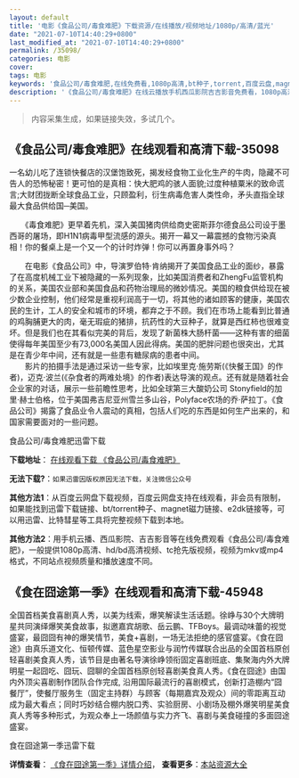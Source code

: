 ```yaml
---
layout: default
title: '电影《食品公司/毒食难肥》下载资源/在线播放/视频地址/1080p/高清/蓝光'
date: "2021-07-10T14:40:29+0800"
last_modified_at: "2021-07-10T14:40:29+0800"
permalink: /35098/
categories: 电影
cover:
tags: 电影
keywords: '食品公司/毒食难肥,在线免费看,1080p高清,bt种子,torrent,百度云盘,magnet,磁力链,迅雷下载资源'
description: '《食品公司/毒食难肥》在线云播放手机西瓜影院吉吉影音免费看，1080p高清bd/hd未删减完整版和tc抢先枪版，mkv/mp4格式，附带bt/torrent种子、magnet/磁力链、百度云盘、网盘资源迅雷下载链接'
---
```


>内容采集生成，如果链接失效，多试几个。


## 《食品公司/毒食难肥》在线观看和高清下载-35098

一名幼儿吃了连锁快餐店的汉堡饱致死，揭发经食物工业化生产的牛肉，隐藏不可告人的恐怖秘密！更可怕的是真相：快大肥鸡的骇人面貌;过度种植粟米的致命谎言;大财团拢断全球食品工业，只顾盈利，衍生病毒危害人类性命，矛头直指全球最大食品供给国─美国。</p>　　《毒食难肥》更早着先机，深入美国猪肉供给商史密斯菲尔德食品公司设于墨西哥的屠场，即H1N1病毒甲型流感的源头。揭开一幕又一幕震撼的食物污染真相！你的餐桌上是一个又一个的计时炸弹！你可以再置身事外吗？</p>　　在电影《食品公司》中，导演罗伯特·肯纳揭开了美国食品工业的面纱，暴露了在高度机械工业下被隐藏的一系列现象，比如美国消费者和ZhengFu监管机构的关系，美国农业部和美国食品和药物治理局的微妙情况。美国的粮食供给现在被少数企业控制，他们经常是重视利润高于一切，将其他的诸如顾客的健康，美国农民的生计，工人的安全和城市的环境，都弃之于不顾。我们在市场上能看到比普通的鸡胸脯更大的肉，毫无瑕疵的猪排，抗药性的大豆种子，就算是西红柿也很难变坏。但是我们也在其看似完美的背后，发现了新菌株大肠杆菌——这种有害的细菌使得每年美国至少有73,000名美国人因此得病。美国的肥胖问题也很突出，尤其是在青少年中间，还有就是一些患有糖尿病的患者中间。<br />　　影片的拍摄手法是通过采访一些专家，比如埃里克&middot;施劳斯(《快餐王国》的作者)，迈克&middot;波兰(《杂食者的两难处境》的作者)表达导演的观点。还有就是随着社会企业家的对话，展示一些前瞻性思考，比如全球第三大酸奶公司 Stonyfield的加里&middot;赫士伯格，位于美国弗吉尼亚州雪兰多山谷，Polyface农场的乔·萨拉丁。《食品公司》揭露了食品业令人震动的真相，包括人们吃的东西是如何生产出来的，和国家需要面对的一些问题。</p>


食品公司/毒食难肥迅雷下载

**下载地址**： [在线观看下载 《食品公司/毒食难肥》](https://www.993dy.com//vod-detail-id-13866.html) 


**无法下载?**：`如果迅雷因版权原因无法下载，关注微信公众号 `

**其他方法1**：从百度云网盘下载视频，百度云网盘支持在线观看，非会员有限制，如果能找到迅雷下载链接、bt/torrent种子、magnet磁力链接、e2dk链接等，可以用迅雷、比特彗星等工具将完整视频下载到本地。

**其他方法2**：用手机云播、西瓜影院、吉吉影音等在线免费观看《食品公司/毒食难肥》，一般提供1080p高清、hd/bd高清视频、tc抢先版视频，视频为mkv或mp4格式，不同站点视频质量和播放速度不同。


## 《食在囧途第一季》在线观看和高清下载-45948

全国首档美食喜剧真人秀，以美为线索，爆笑解读生活话题。徐峥与30个大牌明星共同演绎爆笑美食故事，拟邀嘉宾胡歌、岳云鹏、TFBoys。最调动味蕾的视觉盛宴，最囧囧有神的爆笑情节，美食+喜剧，一场无法拒绝的感官盛宴。《食在囧途》由真乐道文化、恒顿传媒、蓝色星空影业与润竹传媒联合出品的全国首档原创轻喜剧美食真人秀，该节目是由著名导演徐峥领衔固定喜剧班底、集聚海内外大牌明星一起囧吃、囧玩、囧聊的全国首档原创轻喜剧美食真人秀。《食在囧途》由国内外顶尖喜剧制作团队合作完成, 沿用国际最流行的喜剧模式，创新打造棚内“囧餐厅”，使餐厅服务生（固定主持群）与顾客（每期嘉宾及观众）间的零距离互动成为最大看点；同时巧妙结合棚内脱口秀、实验厨房、小剧场及棚外爆笑明星美食真人秀等多种形式，为观众奉上一场颜值与实力齐飞、喜剧与美食碰撞的多面囧途盛宴。


食在囧途第一季迅雷下载

**详情查看**： [《食在囧途第一季》详情介绍](/movie/45948/)， **查看更多**：[本站资源大全](/movie/t/all/)


